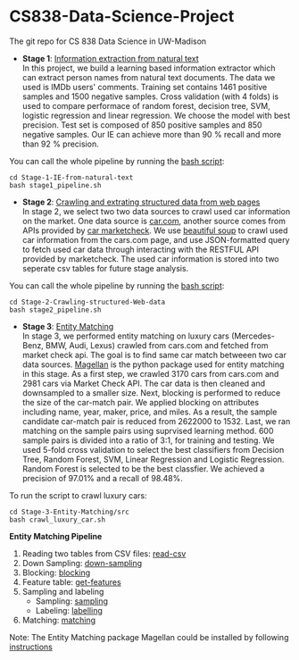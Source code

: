 # CS838-Data-Science-Project
The git repo for CS 838 Data Science in UW-Madison

* **Stage 1**: [Information extraction from natural text](https://sites.google.com/site/anhaidgroup/courses/cs-838-spring-2018/project-description/stage-1)<br>
In this project, we build a learning based information extractor which can extract person 
names from natural text documents. The data we used is IMDb users' comments.
Training set contains 1461 positive samples and 1500 negative samples.
Cross validation (with 4 folds) is used to compare performace of random forest, decision tree,
SVM, logistic regression and linear regression. We choose the model with best precision. Test set is
composed of 850 positive samples and 850 negative samples. Our IE can achieve more than 90 % recall
and more than 92 % precision.

You can call the whole pipeline by running the [bash script](./Stage-1-IE-from-natural-text/stage1_pipeline.sh):

```
cd Stage-1-IE-from-natural-text
bash stage1_pipeline.sh
```

* **Stage 2**: [Crawling and extrating structured data from web pages](https://sites.google.com/site/anhaidgroup/courses/cs-838-spring-2018/project-description/stage-2)<br>
In stage 2, we select two two data sources to crawl used car information on the market. One data source is [car.com](https://www.cars.com/), another source comes from APIs provided by [car marketcheck](https://apidocs.marketcheck.com/). We use [beautiful soup](https://www.crummy.com/software/BeautifulSoup/) to crawl used car information from the cars.com page, and use JSON-formatted query to fetch used car data through interacting with the RESTFUL API provided by marketcheck. The used car information is stored into two seperate csv tables for future stage analysis.

You can call the whole pipeline by running the [bash script](./Stage-2-Crawling-structured-Web-data/stage2_pipeline.sh):

```
cd Stage-2-Crawling-structured-Web-data
bash stage2_pipeline.sh
```

* **Stage 3**: [Entity Matching](https://sites.google.com/site/anhaidgroup/courses/cs-838-spring-2018/project-description/stage-3)<br>
In stage 3, we performed entity matching on luxury cars (Mercedes-Benz, BMW, Audi, Lexus) crawled from cars.com and fetched from market check api. The goal is to find same car match betweeen two car data sources. [Magellan](https://sites.google.com/site/anhaidgroup/projects/magellan/py_entitymatching) is the python package used for entity matching in this stage. As a first step, we crawled 3170 cars from cars.com and 2981 cars via Market Check API. The car data is then cleaned and downsampled to a smaller size. Next, blocking is performed to reduce the size of the car-match pair. We applied blocking on attributes including name, year, maker, price, and miles. As a result, the sample candidate car-match pair is reduced from 2622000 to 1532. Last, we ran matching on the sample pairs using suprvised learning method. 600 sample pairs is divided into a ratio of 3:1, for training and testing. We used 5-fold cross validation to select the best classifiers from Decision Tree, Random Forest, SVM, Linear Regression and Logistic Regression. Random Forest is selected to be the best classfier. We achieved a precision of 97.01% and a recall of 98.48%.

To run the script to crawl luxury cars:
```
cd Stage-3-Entity-Matching/src
bash crawl_luxury_car.sh
```

**Entity Matching Pipeline**

1. Reading two tables from CSV files: [read-csv](Stage-3-Entity-Matching/notebooks/read-csv.ipynb)
2. Down Sampling: [down-sampling](Stage-3-Entity-Matching/notebooks/down-sampling.ipynb)
3. Blocking: [blocking](Stage-3-Entity-Matching/notebooks/block.ipynb)
4. Feature table: [get-features](Stage-3-Entity-Matching/notebooks/features.ipynb)
5. Sampling and labeling
	* Sampling: [sampling](Stage-3-Entity-Matching/notebooks/sample.ipynb)
	* Labeling: [labelling](Stage-3-Entity-Matching/notebooks/label.ipynb)
6. Matching: [matching](Stage-3-Entity-Matching/notebooks/match.ipynb)

Note: The Entity Matching package Magellan could be installed by following [instructions](http://anhaidgroup.github.io/py_entitymatching/v0.3.x/user_manual/installation.html)


